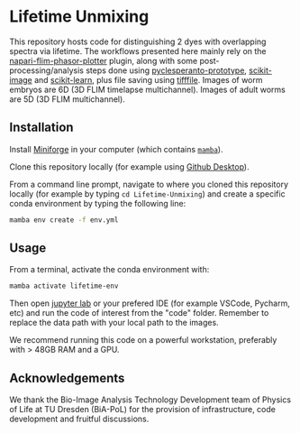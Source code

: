 # Lifetime Unmixing 

This repository hosts code for distinguishing 2 dyes with overlapping spectra via lifetime.
The workflows presented here mainly rely on the [napari-flim-phasor-plotter](https://zenodo.org/records/13319544) plugin, along with some post-processing/analysis steps done using [pyclesperanto-prototype](https://zenodo.org/records/10432619), [scikit-image](https://scikit-image.org/) and [scikit-learn](https://scikit-learn.org/stable/index.html), plus file saving using [tifffile](https://pypi.org/project/tifffile/).
Images of worm embryos are 6D (3D FLIM timelapse multichannel). Images of adult worms are 5D (3D FLIM multichannel).

## Installation

Install [Miniforge](https://github.com/conda-forge/miniforge?tab=readme-ov-file#miniforge) in your computer (which contains [`mamba`](https://mamba.readthedocs.io/en/latest/installation/mamba-installation.html#)).

Clone this repository locally (for example using [Github Desktop](https://desktop.github.com/)).

From a command line prompt, navigate to where you cloned this repository locally (for example by typing `cd Lifetime-Unmixing`) and create a specific conda environment by typing the following line:

```bash
mamba env create -f env.yml
```

## Usage

From a terminal, activate the conda environment with:

```bash
mamba activate lifetime-env
```

Then open [jupyter lab](https://jupyter.org/) or your prefered IDE (for example VSCode, Pycharm, etc) and run the code of interest from the "code" folder. Remember to replace the data path with your local path to the images.

We recommend running this code on a powerful workstation, preferably with > 48GB RAM and a GPU.

## Acknowledgements

We thank the Bio-Image Analysis Technology Development team of Physics of Life at TU Dresden (BiA-PoL) for the provision of infrastructure, code development and fruitful discussions.


